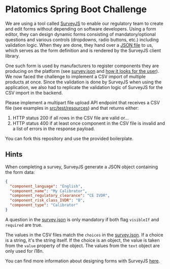 # Platomics Spring Boot Challenge

We are using a tool called [SurveyJS](https://surveyjs.io/) to enable our regulatory team to create and edit forms
without depending on software developers. Using a form editor, they can design dynamic forms consisting of
mandatory/optional questions and various controls (dropdowns, radio buttons, etc.) including validation logic.
When they are done, they hand over a [JSON file](./src/main/resources/survey.json) to us, which serves as the form definition and is rendered by the
SurveyJS client library.

One such form is used by manufacturers to register components they are producing on the platform (see
[survey.json](./src/main/resources/survey.json)
and [how it looks for the user](https://surveyjs.io/published?id=6f4e0ee9-c761-4705-9748-331e677adba3)). We now faced
the challenge to implement a CSV import of multiple
products at once. Since the validation is done by SurveyJS when using the application, we also had to replicate the
validation logic of SurveyJS for the CSV import in the backend.

Please implement a multipart file upload API endpoint that receives a CSV file (see examples in
[src/test/resources](src/test/resources)) and that returns either:

1. HTTP status 200 if all rows in the CSV file are valid or...
2. HTTP status 400 if at least once component in the CSV file is invalid and a list of errors in the response payload.

You can fork this repository and use the provided boilerplate.

## Hints

When completing a survey, SurveyJS generate a JSON object containing the form data:

```json
{
  "component_language": "English",
  "component_name": "My Calibrator",
  "component_regulatory_clearance": "CE IVDR",
  "component_risk_class_IVDR": "B",
  "component_type": "Calibrator"
}
```

A question in the [survey.json](./src/main/resources/survey.json) is only mandatory if both flag `visibleIf` and
`required` are true.

The values in the CSV files match the `choices` in the [survey.json](./src/main/resources/survey.json). If a choice is
a string, it's the string itself. If the choice is an object, the value is taken from the `value` property of the
object. The values from the `text` object are only used for i18n.

You can find more information about designing forms with SurveyJS
[here](https://surveyjs.io/form-library/documentation/design-survey/conditional-logic).
